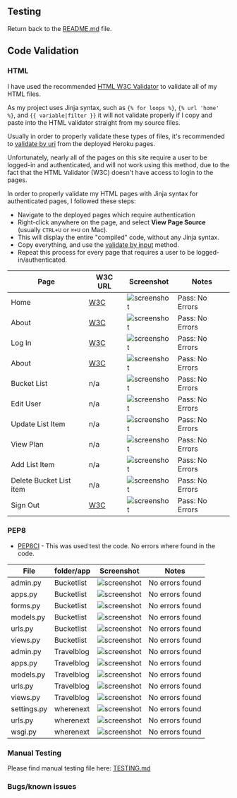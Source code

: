 ## Testing

Return back to the [README.md](README.md) file.

## Code Validation

### HTML

I have used the recommended [HTML W3C Validator](https://validator.w3.org) to validate all of my HTML files.

As my project uses Jinja syntax, such as `{% for loops %}`, `{% url 'home' %}`, and `{{ variable|filter }}`
it will not validate properly if I copy and paste into the HTML validator straight from my source files.

Usually in order to properly validate these types of files, it's recommended to
[validate by uri](https://validator.w3.org/#validate_by_uri) from the deployed Heroku pages.

Unfortunately, nearly all of the pages on this site require a user to be logged-in and authenticated,
and will not work using this method, due to the fact that the HTML Validator (W3C) doesn't have
access to login to the pages.

In order to properly validate my HTML pages with Jinja syntax for authenticated pages, I followed these steps:

- Navigate to the deployed pages which require authentication
- Right-click anywhere on the page, and select **View Page Source** (usually `CTRL+U` or `⌘+U` on Mac).
- This will display the entire "compiled" code, without any Jinja syntax.
- Copy everything, and use the [validate by input](https://validator.w3.org/#validate_by_input) method.
- Repeat this process for every page that requires a user to be logged-in/authenticated.

| Page | W3C URL | Screenshot | Notes |
| --- | --- | --- | --- |
| Home | [W3C](https://validator.w3.org/nu/?doc=https%3A%2F%2Fpp4-where-next.herokuapp.com%2F) | ![screenshot](docs/testing/w3-html/index-base.png) | Pass: No Errors |
| About | [W3C](https://validator.w3.org/nu/?doc=https%3A%2F%2Fpp4-where-next.herokuapp.com%2Fabout%2F) | ![screenshot](docs/testing/w3-html/about.png.png) | Pass: No Errors |
| Log In | [W3C](https://validator.w3.org/nu/?doc=https%3A%2F%2Ftribe.herokuapp.com%2Faccounts%2Flogin%2F) | ![screenshot](documentation/testing/html-validation-sign-in.png) | Pass: No Errors |
| About | [W3C](https://validator.w3.org/nu/?doc=https%3A%2F%2Ftribe.herokuapp.com%2Faccounts%2Fpassword%2Freset%2F) | ![screenshot](documentation/testing/html-validation-forgot-password.png) | Pass: No Errors |
| Bucket List | n/a | ![screenshot](docs/testing/w3-html/bucketlist.pngg) | Pass: No Errors |
| Edit User | n/a | ![screenshot](docs/testing/w3-html/edit-user.png) | Pass: No Errors |
| Update List Item | n/a | ![screenshot](docs/testing/w3-html/update-list-item.png) | Pass: No Errors |
| View Plan | n/a | ![screenshot](docs/testing/w3-html/view-plan.png) | Pass: No Errors |
| Add List Item | n/a | ![screenshot](docs/testing/w3-html/add-list-item.png) | Pass: No Errors |
| Delete Bucket List item | n/a | ![screenshot](docs/testing/w3-html/delete-list-item.png) | Pass: No Errors ||
| Sign Out | [W3C](https://validator.w3.org/nu/?doc=https%3A%2F%2Fpp4-where-next.herokuapp.com%2Faccounts%2Flogout%2F) | ![screenshot](docs/testing/w3-html/log-out.png) | Pass: No Errors |

### PEP8

- [PEP8CI](https://pep8ci.herokuapp.com/) - This was used test the code. No errors where found in the code. 

| File | folder/app | Screenshot | Notes |
| --- | --- | --- | --- |
| admin.py | Bucketlist | ![screenshot](/docs/testing/pep8/pep8-bucketlist-admin.png) | No errors found |
| apps.py | Bucketlist | ![screenshot](/docs/testing/pep8/pep8-bucketlist-apps.png) | No errors found |
| forms.py | Bucketlist | ![screenshot](/docs/testing/pep8/pep8-bucketlist-forms.png) | No errors found |
| models.py | Bucketlist | ![screenshot](/docs/testing/pep8/pep8-bucketlist-models.png) | No errors found |
| urls.py | Bucketlist | ![screenshot](/docs/testing/pep8/pep8-bucketlist-urls.png) | No errors found |
| views.py | Bucketlist | ![screenshot](/docs/testing/pep8/pep8-bucketlist-views.png) | No errors found |
| admin.py | Travelblog | ![screenshot](/docs/testing/pep8/pep8-travelblog-admin.png) | No errors found |
| apps.py | Travelblog | ![screenshot](/docs/testing/pep8/pep8-travelblog-apps.png) | No errors found |
| models.py | Travelblog | ![screenshot](/docs/testing/pep8/pep8-travelblog-models.png) | No errors found |
| urls.py | Travelblog | ![screenshot](/docs/testing/pep8/pep8-travelblog-urls.png) | No errors found |
| views.py | Travelblog | ![screenshot](/docs/testing/pep8/pep8-travelblog-views.png) | No errors found |
| settings.py | wherenext | ![screenshot](/docs/testing/pep8/pep8-wherenext-settings.png) | No errors found |
| urls.py | wherenext | ![screenshot](/docs/testing/pep8/pep8-wherenext-urls.png) | No errors found |
| wsgi.py | wherenext | ![screenshot](/docs/testing/pep8/pep8-wherenext-wsgi.png) | No errors found |


### Manual Testing

Please find manual testing file here: [TESTING.md](/TESTING.md)

### Bugs/known issues